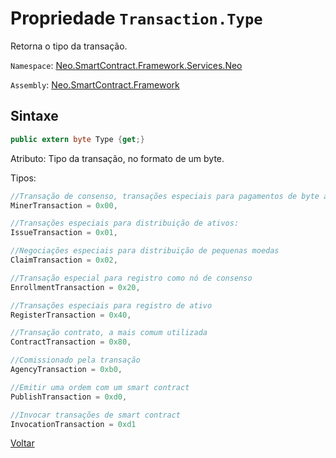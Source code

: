 # Propriedade `Transaction.Type`

Retorna o tipo da transação.

`Namespace`: [Neo.SmartContract.Framework.Services.Neo](../../neo.md)

`Assembly`: [Neo.SmartContract.Framework](../../../dotnet.md)

## Sintaxe

```c#
public extern byte Type {get;}
```

Atributo: Tipo da transação, no formato de um byte.

Tipos:

```c#
//Transação de consenso, transações especiais para pagamentos de byte alocado
MinerTransaction = 0x00,

//Transações especiais para distribuição de ativos:
IssueTransaction = 0x01,

//Negociações especiais para distribuição de pequenas moedas
ClaimTransaction = 0x02,

//Transação especial para registro como nó de consenso
EnrollmentTransaction = 0x20,

//Transações especiais para registro de ativo
RegisterTransaction = 0x40,

//Transação contrato, a mais comum utilizada
ContractTransaction = 0x80,

//Comissionado pela transação
AgencyTransaction = 0xb0,

//Emitir uma ordem com um smart contract
PublishTransaction = 0xd0,

//Invocar transações de smart contract
InvocationTransaction = 0xd1
```



[Voltar](../Transaction.md)
